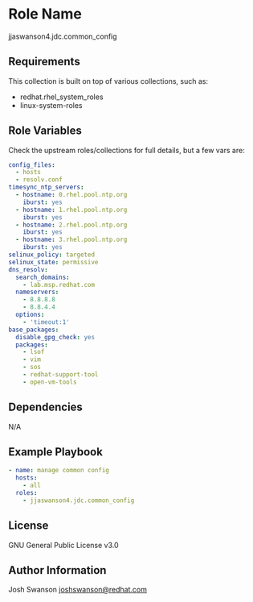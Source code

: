 Role Name
=========

jjaswanson4.jdc.common_config

Requirements
------------

This collection is built on top of various collections, such as:
- redhat.rhel_system_roles
- linux-system-roles

Role Variables
--------------

Check the upstream roles/collections for full details, but a few vars are:
```yaml
config_files:
  - hosts
  - resolv.conf
timesync_ntp_servers:
  - hostname: 0.rhel.pool.ntp.org
    iburst: yes
  - hostname: 1.rhel.pool.ntp.org
    iburst: yes
  - hostname: 2.rhel.pool.ntp.org
    iburst: yes
  - hostname: 3.rhel.pool.ntp.org
    iburst: yes
selinux_policy: targeted
selinux_state: permissive
dns_resolv:
  search_domains:
    - lab.msp.redhat.com
  nameservers:
    - 8.8.8.8
    - 8.8.4.4
  options:
    - 'timeout:1'
base_packages:
  disable_gpg_check: yes
  packages:
    - lsof
    - vim
    - sos
    - redhat-support-tool
    - open-vm-tools
```

Dependencies
------------

N/A

Example Playbook
----------------

```yaml
- name: manage common config
  hosts:
    - all
  roles:
    - jjaswanson4.jdc.common_config
```

License
-------

GNU General Public License v3.0

Author Information
------------------

Josh Swanson <joshswanson@redhat.com>